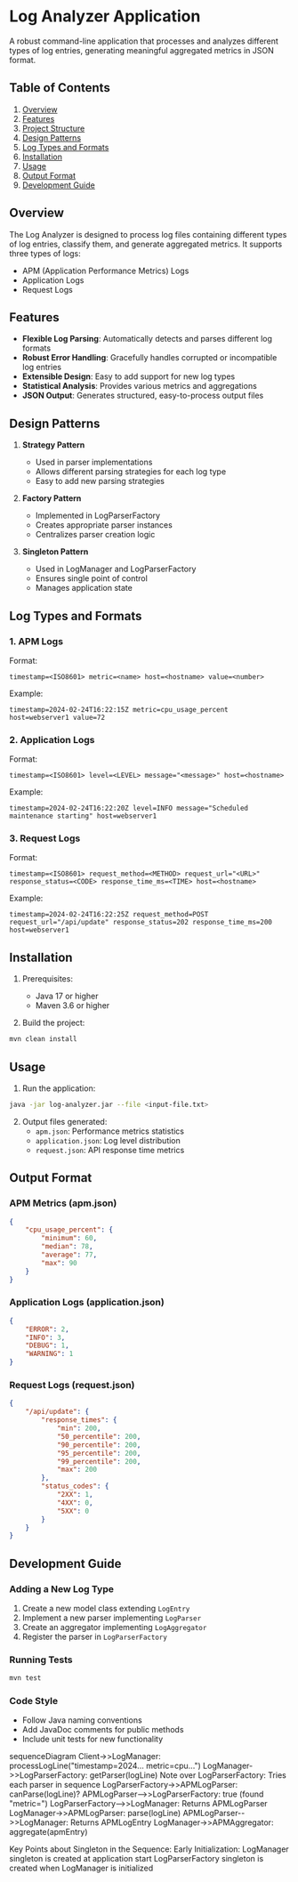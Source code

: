 # Log Analyzer Application

A robust command-line application that processes and analyzes different types of log entries, generating meaningful aggregated metrics in JSON format.

## Table of Contents
1. [Overview](#overview)
2. [Features](#features)
3. [Project Structure](#project-structure)
4. [Design Patterns](#design-patterns)
5. [Log Types and Formats](#log-types-and-formats)
6. [Installation](#installation)
7. [Usage](#usage)
8. [Output Format](#output-format)
9. [Development Guide](#development-guide)

## Overview

The Log Analyzer is designed to process log files containing different types of log entries, classify them, and generate aggregated metrics. It supports three types of logs:
- APM (Application Performance Metrics) Logs
- Application Logs
- Request Logs

## Features

- **Flexible Log Parsing**: Automatically detects and parses different log formats
- **Robust Error Handling**: Gracefully handles corrupted or incompatible log entries
- **Extensible Design**: Easy to add support for new log types
- **Statistical Analysis**: Provides various metrics and aggregations
- **JSON Output**: Generates structured, easy-to-process output files

## Design Patterns

1. **Strategy Pattern**
   - Used in parser implementations
   - Allows different parsing strategies for each log type
   - Easy to add new parsing strategies

2. **Factory Pattern**
   - Implemented in LogParserFactory
   - Creates appropriate parser instances
   - Centralizes parser creation logic

3. **Singleton Pattern**
   - Used in LogManager and LogParserFactory
   - Ensures single point of control
   - Manages application state

## Log Types and Formats

### 1. APM Logs
Format:
```
timestamp=<ISO8601> metric=<name> host=<hostname> value=<number>
```
Example:
```
timestamp=2024-02-24T16:22:15Z metric=cpu_usage_percent host=webserver1 value=72
```

### 2. Application Logs
Format:
```
timestamp=<ISO8601> level=<LEVEL> message="<message>" host=<hostname>
```
Example:
```
timestamp=2024-02-24T16:22:20Z level=INFO message="Scheduled maintenance starting" host=webserver1
```

### 3. Request Logs
Format:
```
timestamp=<ISO8601> request_method=<METHOD> request_url="<URL>" response_status=<CODE> response_time_ms=<TIME> host=<hostname>
```
Example:
```
timestamp=2024-02-24T16:22:25Z request_method=POST request_url="/api/update" response_status=202 response_time_ms=200 host=webserver1
```

## Installation

1. Prerequisites:
   - Java 17 or higher
   - Maven 3.6 or higher

2. Build the project:
```bash
mvn clean install
```

## Usage

1. Run the application:
```bash
java -jar log-analyzer.jar --file <input-file.txt>
```

2. Output files generated:
   - `apm.json`: Performance metrics statistics
   - `application.json`: Log level distribution
   - `request.json`: API response time metrics

## Output Format

### APM Metrics (apm.json)
```json
{
    "cpu_usage_percent": {
        "minimum": 60,
        "median": 78,
        "average": 77,
        "max": 90
    }
}
```

### Application Logs (application.json)
```json
{
    "ERROR": 2,
    "INFO": 3,
    "DEBUG": 1,
    "WARNING": 1
}
```

### Request Logs (request.json)
```json
{
    "/api/update": {
        "response_times": {
            "min": 200,
            "50_percentile": 200,
            "90_percentile": 200,
            "95_percentile": 200,
            "99_percentile": 200,
            "max": 200
        },
        "status_codes": {
            "2XX": 1,
            "4XX": 0,
            "5XX": 0
        }
    }
}
```

## Development Guide

### Adding a New Log Type

1. Create a new model class extending `LogEntry`
2. Implement a new parser implementing `LogParser`
3. Create an aggregator implementing `LogAggregator`
4. Register the parser in `LogParserFactory`

### Running Tests

```bash
mvn test
```

### Code Style

- Follow Java naming conventions
- Add JavaDoc comments for public methods
- Include unit tests for new functionality 

sequenceDiagram
    Client->>LogManager: processLogLine("timestamp=2024... metric=cpu...")
    LogManager->>LogParserFactory: getParser(logLine)
    Note over LogParserFactory: Tries each parser in sequence
    LogParserFactory->>APMLogParser: canParse(logLine)?
    APMLogParser-->>LogParserFactory: true (found "metric=")
    LogParserFactory-->>LogManager: Returns APMLogParser
    LogManager->>APMLogParser: parse(logLine)
    APMLogParser-->>LogManager: Returns APMLogEntry
    LogManager->>APMAggregator: aggregate(apmEntry)

Key Points about Singleton in the Sequence:
Early Initialization:
LogManager singleton is created at application start
LogParserFactory singleton is created when LogManager is initialized